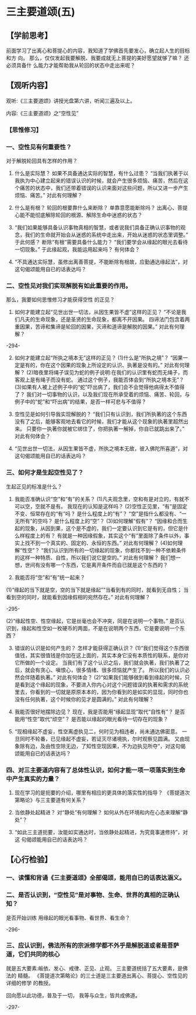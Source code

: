 # 三主要道颂(五)

## 【学前思考】

前面学习了出离心和菩提心的内容，我知道了学佛首先要发心，确立起人生的目标和方
向。
那么，仅仅发起我要解脱、我要成就无上菩提的美好愿望就够了嘛？
还必须具备什
么能力才能帮助我从轮回的状态中走出来呢？

## 【观听内容】

观听:《三主要道颂》讲授光盘第六讲，听闻三遍及以上。

内容:《三主要道颂》之“空性见”

### 【思惟修习】

### 一、空性见有何重要性？

对于解脱轮回具有怎样的作用？

1. 什么是实际慧？
   如果不具备通达实际的智慧，有什么过患？
   “当我们执著于以我执为中心建立起来的错误认识的时候，就会产生很多烦恼、痛苦，然后在这个痛苦的状态中，我们还带着错误的认识来面对这些问题，所以又进一步产生烦恼、痛苦。”
   对此有何理解？

2. 什么是有根？
   轮回的根要靠什么来断除？
   单靠意愿能断除吗？
   出离心、菩提心能不能彻底解除轮回的根源、解除生命中迷惑的状态？

3. “我们如果能够具备认识事物真相的智慧，或者说我们具备正确认识事物的观念，我们的生命就开始会从迷惑的系统中走出来，开始从迷惑的状态里调整。”
   于此何感？
   断除“有根”需要具备什么能力？
   “我们要学会从缘起的眼光去看待一切现象。”
   于此缘起观，我能运用起来吗？
   有何体会？

4. “不具通达实际慧，虽修出离善菩提，不能断除有根故，应勤通达缘起法”，对这句偈颂能用自已的话表达吗？

### 二、空性见对我们实现解脱有如此重要的作用。

那么，我要如何思惟修习才能获得空性
的正见？

1. 如何才能建立起“见世出世一切法，从因生果皆不虚”这样的正见？
   “不论是我们凡夫的生命现象，还是圣贤的生命现象，都离不开因果。
   四谛法门包含着两重因果，苦谛和集谛是轮回的因果，灭谛和道谛是解脱的因果。”
   对此有何理解？

-294-

2. 如何才能建立起“所执之境本无”这样的正见？
   (1)什么是“所执之境”？
   “因果一定是有的，你在这个因果的现象上所设定的认识、执著是没有的。”
   对此有何理解？
   (2)暗夜里将绳子误见为蛇的例子说明:在我们的认识里有蛇而无绳子，而客观上是有绳子而没有蛇。
   通过这个例子，我能否体会到“所执之境本无”？
   (3)如果有人被上述例子中的“蛇”吓出病了，我们会不会觉得他病得太不值得了？
   我们对一切事物的认识，以及我们现在所承受着的烦恼、痛苦、轮回，与例子中的“蛇”和“吓出病”的结果，是否一样可悲与不值得？

3. 空性见是如何引导我实现解脱的？
   “我们只有认识到，我们所执著的这个东西没有了之后，能够客观地去看它的时候，我们才能从这个现象的执著里超然出来。
   只要你一执著你就被它绑住了，你把执著一解掉，你自已就跳出来了。”
   对此有何体会？
4. “见世出世一切法，从因生果皆不虚，所执之境本无故，彼入佛陀所喜道”，对这句偈颂能用自已的话表达吗？

### 三、如何才是生起空性见了？

生起正见的标准是什么？

1. 我能否准确认识“空”和“有”的关系？
   (1)凡夫观念里，空和有是对立的，有就不可以空，空就不是有。
   我现在的认知是这样吗？
   (2)空性正见里，“有”是固定不变、恒常存在的“有”吗？
   是什么程度上的“有”？
   “空”是指什么都没有、“一无所有”的空吗？
   是什么程度上的“空”？
   (3)如何理解“假有”？
   “因缘和合而生起的现象，从因到果，这个是不虚的，我们一定要认识到它是有的，但它是什么样程度上的有？
   有就是一种因缘假象，其实这个“有”里面除了条件以外，事实上找不到一个真实的、固定的、永恒的东西。”
   对此有何理解？
   (4)如何理解“性空”？
   “我们认识到所有的一切缘起的现象，你都找不到一种不依赖条件的这样一种特质、自性，所以我们说它是空的。”
   对此有何理解？
   我们想一想，世间有没有哪一个东西，它是离开条件而自已就是这个东西的？

2. 我能否将“空”和“有”统一起来？

(1)“缘起的当下就是空，空的当下就是缘起”“当看到有的同时，就看到无自性；
当看到空的同时，就能看到因缘假相的宛然存在。”
对此有何理解？

-295-

(2)“缘起性空、性空缘起，它是丝毫也会不冲突，同是在说明一个事物。”
是否认识到，缘起和性空如一枚硬币的两面，不是在说明两个东西，它是要说明一个东西？

3. 错误的认识是如何产生的？
   怎样才能获得正确认识？
   (1)“我们觉得这个东西很值钱，其实很值钱是你加在这上面的，其实本身它没有本质性的联系，是你对它所做的一个设定。
   当我们有了这个认识之后，我们就会执著，我们执著了之后，就会有贪心、嗔恨心，很多情绪、很多烦恼就产生了。
   所以我们的认识必然会伴随着执著。”
   对此有何体会？
   (2)“如果我们能够做到看到缘起的时候，只是看到这个缘起的现象，不要进入你内心对这个问题错误的执著和需求的系统里去，你看到的一切就是原原本本的，因为你看到的是如实的显现，同时你也没有任何执著，这个时候你的见才是圆满的。”
   对此有何理解？

4. 我能否很好地摆除边见？
   现在，我是否能用“缘起显现”取代“自性有”？
   是否能用“性空”取代“顽空”？
   是否能以缘起的眼光看待一切存在的现象？

5. “现相缘起不虚妄，性空离虚执见二，何时见为相违者，尚未通达佛密意。
   一旦同时不轮番，已见缘起不虚妄，若证灭尽诸境执，尔时观察见圆满。
   又由现象除有边，及由性空除无边，了知性空现因果，不为边执见所夺”，对这句偈颂能用自已的话表达吗？

### 四、对三主要道内容有了总体性认识，如何才能一项一项落实到生命中产生真实的力量？

1. 现在学习的是扼要的介绍，哪里有相应的更具体的落实性的指导？
   《菩提道次第略论》与三主要道有何关系？

2. 当依静处起精进？
   对“静处”有何理解？
   如何从外在环境和内在心态来理解“静处”？
3. “如此三主道扼要，汝能如实通达时，当依静处起精进，为究竟事速修持”，对这
   句偈颂能用自已的话表达吗？

## 【心行检验】

### 一、读懂和背诵《三主要道颂》全部偈颂，能用自已的话表达涵义。

### 二、是否认识到，“空性见”是对事物、生命、世界的真相的正确认知？

是否开始训练
用缘起的眼光看事物、看世界、看生命？

-296-

### 三、应认识到，佛法所有的宗派修学都不外乎是解脱道或者是菩萨道，它们共同的核心

就是五大要素:皈依、发心、戒律、正见、止观。
三主要道统括了五大要素，是佛法的
精髓。
《菩提道次第略论》的三士道是三主要道出离心、菩提心、空性见的详细的修学
的教授。

回向愿以此功德，普及于一切，
我等与众生，皆共成佛道。

-297-
